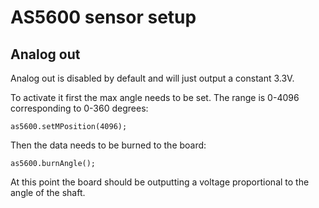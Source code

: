 # AS5600 sensor setup

## Analog out

Analog out is disabled by default and will just output a constant 3.3V.

To activate it first the max angle needs to be set. The range is 0-4096 corresponding to 0-360 degrees:

`as5600.setMPosition(4096);`

Then the data needs to be burned to the board:

`as5600.burnAngle();`

At this point the board should be outputting a voltage proportional to the angle of the shaft.

